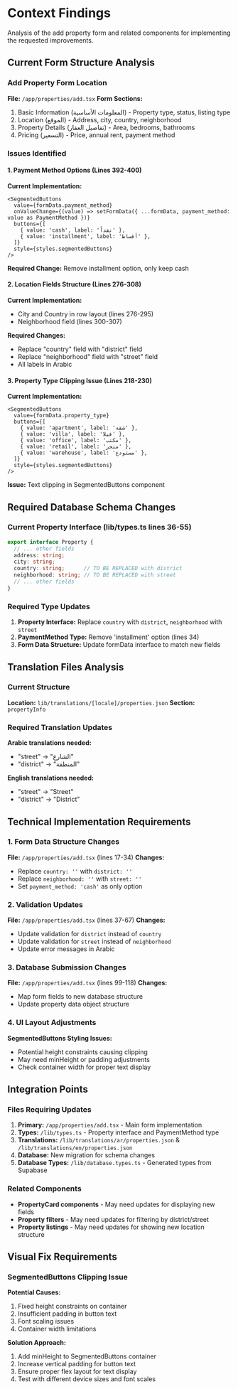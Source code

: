 # Context Findings

Analysis of the add property form and related components for implementing the requested improvements.

## Current Form Structure Analysis

### Add Property Form Location
**File:** `/app/properties/add.tsx`
**Form Sections:**
1. Basic Information (المعلومات الأساسية) - Property type, status, listing type
2. Location (الموقع) - Address, city, country, neighborhood  
3. Property Details (تفاصيل العقار) - Area, bedrooms, bathrooms
4. Pricing (التسعير) - Price, annual rent, payment method

### Issues Identified

#### 1. Payment Method Options (Lines 392-400)
**Current Implementation:**
```tsx
<SegmentedButtons
  value={formData.payment_method}
  onValueChange={(value) => setFormData({ ...formData, payment_method: value as PaymentMethod })}
  buttons={[
    { value: 'cash', label: 'نقداً' },
    { value: 'installment', label: 'أقساط' },
  ]}
  style={styles.segmentedButtons}
/>
```
**Required Change:** Remove installment option, only keep cash

#### 2. Location Fields Structure (Lines 276-308)
**Current Implementation:**
- City and Country in row layout (lines 276-295)
- Neighborhood field (lines 300-307)

**Required Changes:**
- Replace "country" field with "district" field
- Replace "neighborhood" field with "street" field
- All labels in Arabic

#### 3. Property Type Clipping Issue (Lines 218-230)
**Current Implementation:**
```tsx
<SegmentedButtons
  value={formData.property_type}
  buttons={[
    { value: 'apartment', label: 'شقة' },
    { value: 'villa', label: 'فيلا' },
    { value: 'office', label: 'مكتب' },
    { value: 'retail', label: 'متجر' },
    { value: 'warehouse', label: 'مستودع' },
  ]}
  style={styles.segmentedButtons}
/>
```
**Issue:** Text clipping in SegmentedButtons component

## Required Database Schema Changes

### Current Property Interface (lib/types.ts lines 36-55)
```typescript
export interface Property {
  // ... other fields
  address: string;
  city: string;
  country: string;      // TO BE REPLACED with district
  neighborhood: string; // TO BE REPLACED with street
  // ... other fields
}
```

### Required Type Updates
1. **Property Interface:** Replace `country` with `district`, `neighborhood` with `street`
2. **PaymentMethod Type:** Remove 'installment' option (lines 34)
3. **Form Data Structure:** Update formData interface to match new fields

## Translation Files Analysis

### Current Structure
**Location:** `lib/translations/[locale]/properties.json`
**Section:** `propertyInfo`

### Required Translation Updates
**Arabic translations needed:**
- "street" → "الشارع"
- "district" → "المنطقة"

**English translations needed:**
- "street" → "Street"  
- "district" → "District"

## Technical Implementation Requirements

### 1. Form Data Structure Changes
**File:** `/app/properties/add.tsx` (lines 17-34)
**Changes:**
- Replace `country: ''` with `district: ''`
- Replace `neighborhood: ''` with `street: ''`
- Set `payment_method: 'cash'` as only option

### 2. Validation Updates  
**File:** `/app/properties/add.tsx` (lines 37-67)
**Changes:**
- Update validation for `district` instead of `country`
- Update validation for `street` instead of `neighborhood`
- Update error messages in Arabic

### 3. Database Submission Changes
**File:** `/app/properties/add.tsx` (lines 99-118)
**Changes:**
- Map form fields to new database structure
- Update property data object structure

### 4. UI Layout Adjustments
**SegmentedButtons Styling Issues:**
- Potential height constraints causing clipping
- May need minHeight or padding adjustments
- Check container width for proper text display

## Integration Points

### Files Requiring Updates
1. **Primary:** `/app/properties/add.tsx` - Main form implementation
2. **Types:** `/lib/types.ts` - Property interface and PaymentMethod type
3. **Translations:** `/lib/translations/ar/properties.json` & `/lib/translations/en/properties.json`
4. **Database:** New migration for schema changes
5. **Database Types:** `/lib/database.types.ts` - Generated types from Supabase

### Related Components
- **PropertyCard components** - May need updates for displaying new fields
- **Property filters** - May need updates for filtering by district/street
- **Property listings** - May need updates for showing new location structure

## Visual Fix Requirements

### SegmentedButtons Clipping Issue
**Potential Causes:**
1. Fixed height constraints on container
2. Insufficient padding in button text
3. Font scaling issues
4. Container width limitations

**Solution Approach:**
1. Add minHeight to SegmentedButtons container
2. Increase vertical padding for button text
3. Ensure proper flex layout for text display
4. Test with different device sizes and font scales